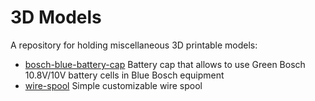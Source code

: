 # 3D Models

A repository for holding miscellaneous 3D printable models:

* [bosch-blue-battery-cap](bosch-blue-battery-cap) Battery cap that allows to
  use Green Bosch 10.8V/10V battery cells in Blue Bosch equipment
* [wire-spool](wire-spool) Simple customizable wire spool

